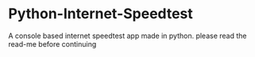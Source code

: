 # Python-Internet-Speedtest
A console based internet speedtest app made in python. 
please read the read-me before continuing

